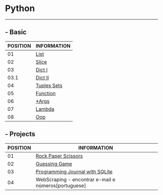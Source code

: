 # Python 
--------------------------------------------------------------------------------

##   - Basic 

POSITION  |INFORMATION 
--------- | ------
01        |<a href="https://github.com/ddenerson/py.basic/blob/master/basic/01_list.py">List<a/>
02        |<a href="https://github.com/ddenerson/py.basic/blob/master/basic/02_slice.py">Slice<a/>
03        |<a href="https://github.com/ddenerson/py.basic/blob/master/basic/03.a_dict.py">Dict I <a/>
03.1      |<a href="https://github.com/ddenerson/py.basic/blob/master/basic/03.b_dict_ex.py">Dict II<a/>
04        |<a href="https://github.com/ddenerson/py.basic/blob/master/basic/04_tuples_sets.py">Tuples Sets<a/>
05        |<a href="https://github.com/ddenerson/py.basic/blob/master/basic/05_function.py">Function</a>
06        |<a href="https://github.com/ddenerson/py.basic/blob/master/basic/06_*args.py">*Args<a/>
07        |<a href="https://github.com/ddenerson/py.basic/blob/master/basic/07_lambda.py">Lambda<a/>
08        |<a href="https://github.com/ddenerson/py.basic/blob/master/basic/08_Oop.ipynb">Oop<a/>

##  - Projects 

POSITION  | INFORMATION
--------- | ------
01        | <a href="https://github.com/ddenerson/py.basic/blob/master/projects/01_rock_paper_scissors.py">Rock Paper Scissors<a/>
02        | <a href="https://github.com/ddenerson/py.basic/blob/master/projects/02_guessing_game.py">Guessing Game<a/>
03        | <a href="https://github.com/ddenerson/py.basic/blob/master/projects/03_App">Programming Journal with SQLite<a/>
04        | WebScraping - encontrar e-mail e números[portuguese]<a/>
